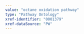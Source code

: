 ```yaml
---
value: "octane oxidation pathway"
type: "Pathway Ontology"
xref-identifier: "0001379"
xref-dataSource: "PW"
---
```

